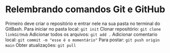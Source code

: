 # Relembrando comandos Git e GitHub
Primeiro deve criar o repositório e entrar nele na sua pasta no terminal do GitBash.
Para iniciar no pasta local: 
`` git init ``
Clonar repositório:
`` git clone linkGitHub ``
Adicionar todos os arquivos:
`` git add . ``
Adicionar comentario local:
`` git commit -m "esse é o momentário" ``
Para postar:
`` git push origin main ``
Obter atualizações:
`` git pull  ``
